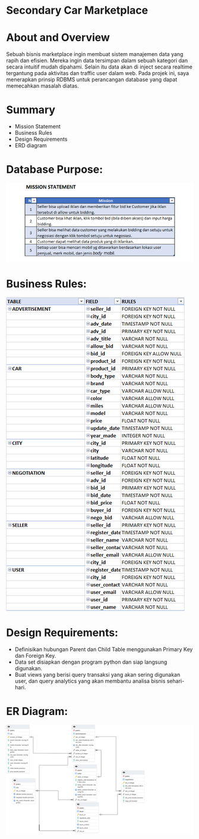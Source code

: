 # Secondary Car Marketplace
# About and Overview
Sebuah bisnis marketplace ingin membuat sistem manajemen data yang rapih dan efisien. Mereka ingin data tersimpan dalam sebuah kategori dan secara intuitif mudah dipahami. Selain itu data akan di inject secara realtime tergantung pada aktivitas dan traffic user dalam web. Pada projek ini, saya menerapkan prinsip RDBMS untuk perancangan database yang dapat memecahkan masalah diatas.

# Summary
* Mission Statement
* Business Rules
* Design Requirements
* ERD diagram

# Database Purpose:
<img src='./images/mission.png' />

# Business Rules:

<img src='./images/initial_business_constraint.png' />


# Design Requirements:

* Definisikan hubungan Parent dan Child Table menggunakan Primary Key dan Foreign Key.
* Data set disiapkan dengan program python dan siap langsung digunakan.
* Buat views yang berisi query transaksi yang akan sering digunakan user, dan query analytics yang akan membantu analisa bisnis sehari-hari.


# ER Diagram:

<img src='./images/ERD.pgerd.png' />
